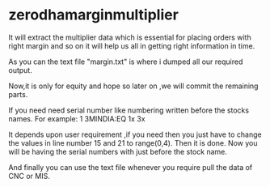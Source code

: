 # zerodhamarginmultiplier
It will extract the multiplier data which is essential for placing orders with right margin and 
so on it will help us all in getting right information in time.

As you can the text file "margin.txt" is where i dumped all our required output.

Now,it is only for equity and hope so later on ,we will commit the remaining parts.

If you need need serial number like numbering written before the stocks names.
For example: 1 3MINDIA:EQ 1x 3x

It depends upon user requirement ,if you need then you just have to change the values in line number 15 and 21 to range(0,4).
Then it is done.
Now you will be having the serial numbers with just before the stock name.

And finally you can use the text file whenever you require pull the data of CNC or MIS.



